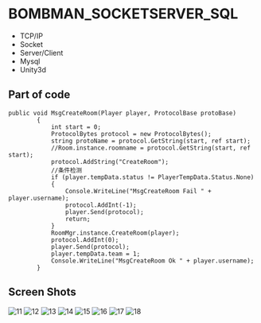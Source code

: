 # BOMBMAN_SOCKETSERVER_SQL

* TCP/IP
* Socket
* Server/Client
* Mysql
* Unity3d

## Part of code
```
public void MsgCreateRoom(Player player, ProtocolBase protoBase)
        {
            int start = 0;
            ProtocolBytes protocol = new ProtocolBytes();
            string protoName = protocol.GetString(start, ref start);
            //Room.instance.roomname = protocol.GetString(start, ref start);
            protocol.AddString("CreateRoom");
            //条件检测
            if (player.tempData.status != PlayerTempData.Status.None)
            {
                Console.WriteLine("MsgCreateRoom Fail " + player.username);
                protocol.AddInt(-1);
                player.Send(protocol);
                return;
            }
            RoomMgr.instance.CreateRoom(player);
            protocol.AddInt(0);
            player.Send(protocol);
            player.tempData.team = 1;
            Console.WriteLine("MsgCreateRoom Ok " + player.username);
        }
```

## Screen Shots

![11](https://user-images.githubusercontent.com/42737061/46079638-492c6180-c1ca-11e8-820f-9ad7ec229906.PNG)
![12](https://user-images.githubusercontent.com/42737061/46079639-492c6180-c1ca-11e8-8da2-1bf488012913.PNG)
![13](https://user-images.githubusercontent.com/42737061/46079640-492c6180-c1ca-11e8-9bd2-2a9a4328367b.PNG)
![14](https://user-images.githubusercontent.com/42737061/46079641-49c4f800-c1ca-11e8-9bea-0e1642e6b2e7.PNG)
![15](https://user-images.githubusercontent.com/42737061/46079642-49c4f800-c1ca-11e8-9d4f-1e5111ad2bae.PNG)
![16](https://user-images.githubusercontent.com/42737061/46079633-4893cb00-c1ca-11e8-83d4-a770e913305e.PNG)
![17](https://user-images.githubusercontent.com/42737061/46079634-4893cb00-c1ca-11e8-978c-466effb165a5.PNG)
![18](https://user-images.githubusercontent.com/42737061/46079635-4893cb00-c1ca-11e8-9f44-9aafb47b54fd.PNG)


